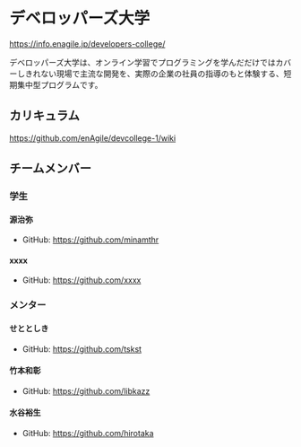 # デベロッパーズ大学

https://info.enagile.jp/developers-college/

デベロッパーズ大学は、オンライン学習でプログラミングを学んだだけではカバーしきれない現場で主流な開発を、実際の企業の社員の指導のもと体験する、短期集中型プログラムです。

## カリキュラム

https://github.com/enAgile/devcollege-1/wiki

## チームメンバー

### 学生

#### 源治弥

* GitHub: https://github.com/minamthr

#### xxxx

* GitHub: https://github.com/xxxx

### メンター

#### せととしき

* GitHub: https://github.com/tskst

#### 竹本和彰

* GitHub: https://github.com/libkazz

#### 水谷裕生

* GitHub: https://github.com/hirotaka
